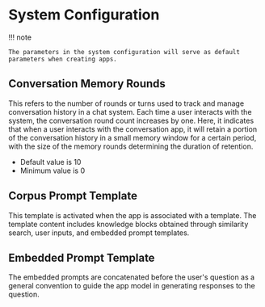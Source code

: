 # System Configuration

!!! note

    The parameters in the system configuration will serve as default parameters when creating apps.

<!-- ![System-config](./images/system-config.png) -->

## Conversation Memory Rounds

This refers to the number of rounds or turns used to track and manage conversation history in a chat system. Each time a user interacts with the system, the conversation round count increases by one. Here, it indicates that when a user interacts with the conversation app, it will retain a portion of the conversation history in a small memory window for a certain period, with the size of the memory rounds determining the duration of retention.

- Default value is 10
- Minimum value is 0

## Corpus Prompt Template

This template is activated when the app is associated with a template. The template content includes knowledge blocks obtained through similarity search, user inputs, and embedded prompt templates.

## Embedded Prompt Template

The embedded prompts are concatenated before the user's question as a general convention to guide the app model in generating responses to the question.
